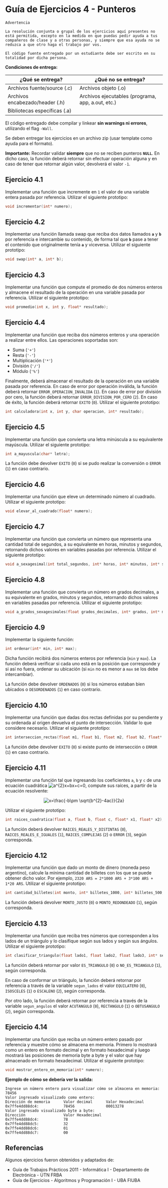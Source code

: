 # Guía de Ejercicios 4 - Punteros

```
Advertencia

La resolución conjunta o grupal de los ejercicios aquí presentes no está permitida, excepto en la medida en que puedas pedir ayuda a tus compañeros de clase y a otras personas, y siempre que esa ayuda no se reduzca a que otro haga el trabajo por vos.

El código fuente entregado por un estudiante debe ser escrito en su totalidad por dicha persona.
```

**Condiciones de entrega:**

| **¿Qué se entrega?**            | **¿Qué no se entrega?**                           |
| ----                            |   ----                                            |
| Archivos fuente/source (.c)     | Archivos objeto (.o)                              |
| Archivos encabezado/header (.h) | Archivos ejecutables (programa, app, a.out, etc.) |
| Bibliotecas específicas (.a)    |                                                   |

El código entregado debe compilar y linkear **sin warnings ni errores**, utilizando el flag `-Wall`.

Se deben entregar los ejercicios en un archivo zip (usar template como ayuda para el formato).

**Importante:** Recordar validar **siempre** que no se reciben punteros **`NULL`**. En dicho caso, la función deberá retornar sin efectuar operación alguna y en caso de tener que retornar algún valor, devolverá el valor `-1`.

## Ejercicio 4.1
Implementar una función que incremente en `1` el valor de una variable entera pasada por referencia. Utilizar el siguiente prototipo:

```c
void incrementar(int* numero);
```

## Ejercicio 4.2
Implementar una función llamada swap que reciba dos datos llamados **`a`** y **`b`** por referencia e intercambie su contenido, de forma tal que **`b`** pase a tener el contenido que originalmente tenía **`a`** y viceversa. Utilizar el siguiente prototipo:

```c
void swap(int* a, int* b);
```

## Ejercicio 4.3
Implementar una función que compute el promedio de dos números enteros y almacene el resultado de la operación en una variable pasada por referencia. Utilizar el siguiente prototipo:

```c
void promedio(int x, int y, float* resultado);
```

## Ejercicio 4.4
Implementar una función que reciba dos números enteros y una operación a realizar entre ellos. Las operaciones soportadas son:

- Suma (`'+'`)
- Resta (`'-'`)
- Multiplicación (`'*'`)
- División (`'/'`)
- Módulo (`'%'`)

Finalmente, deberá almacenar el resultado de la operación en una variable pasada por referencia. En caso de error por operación inválida, la función deberá retornar `ERROR_OPERACION_INVALIDA` (`1`). En caso de error por división por cero, la función deberá retornar `ERROR_DIVISION_POR_CERO` (`2`). En caso de éxito, la función deberá retornar `EXITO` (`0`). Utilizar el siguiente prototipo:

```c
int calculadora(int x, int y, char operacion, int* resultado);
```

## Ejercicio 4.5
Implementar una función que convierta una letra minúscula a su equivalente mayúscula. Utilizar el siguiente prototipo:

```c
int a_mayuscula(char* letra);
```

La función debe devolver `EXITO` (`0`) si se pudo realizar la conversión o `ERROR` (`1`) en caso contrario. 

## Ejercicio 4.6
Implementar una función que eleve un determinado número al cuadrado. Utilizar el siguiente prototipo:

```c
void elevar_al_cuadrado(float* numero);
```

## Ejercicio 4.7
Implementar una función que convierta un número que representa una cantidad total de segundos, a su equivalente en horas, minutos y segundos, retornando dichos valores en variables pasadas por referencia. Utilizar el siguiente prototipo:

```c
void a_sexagesimal(int total_segundos, int* horas, int* minutos, int* segundos);
```

## Ejercicio 4.8
Implementar una función que convierta un número en grados decimales, a su equivalente en grados, minutos y segundos, retornando dichos valores en variables pasadas por referencia. Utilizar el siguiente prototipo:

```c
void a_grados_sexagesimales(float grados_decimales, int* grados, int* minutos, int* segundos);
```

## Ejercicio 4.9
Implementar la siguiente función:

```c
int ordenar(int* min, int* max);
```

Dicha función recibirá dos números enteros por referencia (`min` y `max`). La función deberá verificar si cada uno está en la posición que corresponde y si así no fuera, ordenar su ubicación (si `min` no es menor a `max` se los debe intercambiar).

La función debe devolver `ORDENADOS` (`0`) si los números estaban bien ubicados o `DESORDENADOS` (`1`) en caso contrario. 

## Ejercicio 4.10
Implementar una función que dadas dos rectas definidas por su pendiente y su ordenada al origen devuelva el punto de intersección. Validar lo que considere necesario. Utilizar el siguiente prototipo:

```c
int interseccion_rectas(float m1, float b1, float m2, float b2, float* x, float* y);
```

La función debe devolver `EXITO` (`0`) si existe punto de intersección o `ERROR` (`1`) en caso contrario.

## Ejercicio 4.11
Implementar una función tal que ingresando los coeficientes `a`, `b` y `c` de
una ecuación cuadrática <img src="https://latex.codecogs.com/svg.latex?a^{2}x&plus;bx&plus;c=0" title="a^{2}x+bx+c=0" />,
compute sus raíces, a partir de la ecuación resolvente:
<div align="center">
  <img src="https://latex.codecogs.com/svg.latex?x=\frac{-b\pm&space;\sqrt{b^{2}-4ac}}{2a}" title="x=\frac{-b\pm \sqrt{b^{2}-4ac}}{2a}" />
</div>

Utilizar el siguiente prototipo:

```c
int raices_cuadratica(float a, float b, float c, float* x1, float* x2);
```

La función deberá devolver `RAICES_REALES_Y_DISTINTAS` (`0`), `RAICES_REALES_E_IGUALES` (`1`), `RAICES_COMPLEJAS` (`2`) o `ERROR` (`3`), según corresponda.

## Ejercicio 4.12
Implementar una función que dado un monto de dinero (moneda peso argentino), calcule la mínima cantidad de billetes con los que se puede obtener dicho valor. Por ejemplo, `2320 ARS = 2*1000 ARS + 3*100 ARS + 1*20 ARS`. Utilizar el siguiente prototipo:

```c
int cantidad_billetes(int monto, int* billetes_1000, int* billetes_500, int* billetes_200, int* billetes_100, int* billetes_50, int* billetes_20, int* billetes_10);
```

La función deberá devolver `MONTO_JUSTO` (`0`) o `MONTO_REDONDEADO` (`1`), según corresponda.

## Ejercicio 4.13
Implementar una función que reciba tres números que corresponden a los lados de un triángulo y lo clasifique según sus lados y según sus ángulos. Utilizar el siguiente prototipo:

```c
int clasificar_triangulo(float lado1, float lado2, float lado3, int* segun_lados, int* segun_angulos);
```

La función deberá retornar por valor `ES_TRIANGULO` (`0`) o `NO_ES_TRIANGULO` (`1`), según corresponda.

En caso de conformar un triángulo, la función deberá retornar por referencia a través de la variable `segun_lados` el valor `EQUILATERO` (`0`), `ISOSCELES` (`1`) o `ESCALENO` (`2`), según corresponda.

Por otro lado, la función deberá retornar por referencia a través de la variable `segun_angulos` el valor `ACUTANGULO` (`0`), `RECTANGULO` (`1`) o `OBTUSANGULO` (`2`), según corresponda.

## Ejercicio 4.14
Implementar una función que reciba un número entero pasado por referencia y muestre cómo se almacena en memoria. Primero lo mostrará como un entero en formato decimal y en formato hexadecimal y luego mostrará las posiciones de memoria byte a byte y el valor que hay almacenado en formato hexadecimal. Utilizar el siguiente prototipo:

```c
void mostrar_entero_en_memoria(int* numero);
```

**Ejemplo de cómo se debería ver la salida:**
```
Ingrese un número entero para visualizar cómo se almacena en memoria: 78456
Valor ingresado visualizado como entero:
Dirección de memoria      Valor decimal      Valor Hexadecimal
0x7ffe4dd88dc4:           78456              00013278
Valor ingresado visualizado byte a byte:
Dirección                 Valor Hexadecimal
0x7ffe4dd88dc4:           78
0x7ffe4dd88dc5:           32
0x7ffe4dd88dc6:           01
0x7ffe4dd88dc7:           00
```

## Referencias 
Algunos ejercicios fueron obtenidos y adaptados de:
- Guía de Trabajos Prácticos 2011 - Informática I - Departamento de Electrónica - UTN FRBA
- Guía de Ejercicios - Algoritmos y Programación I - UBA FIUBA
